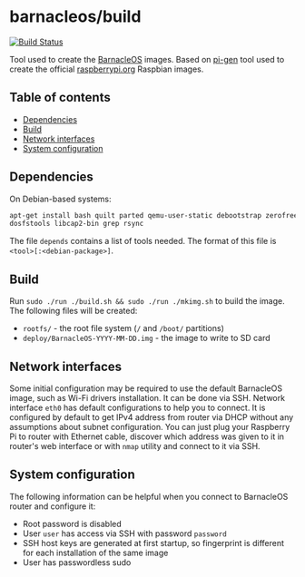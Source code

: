 barnacleos/build
================

[![Build Status](https://travis-ci.org/barnacleos/build.svg)](https://travis-ci.org/barnacleos/build)

Tool used to create the [BarnacleOS](https://github.com/barnacleos) images.
Based on [pi-gen](https://github.com/rpi-distro/pi-gen) tool used to create
the official [raspberrypi.org](https://raspberrypi.org) Raspbian images.



Table of contents
-----------------

* [Dependencies](#dependencies)
* [Build](#build)
* [Network interfaces](#network-interfaces)
* [System configuration](#system-configuration)



Dependencies
------------

On Debian-based systems:

```bash
apt-get install bash quilt parted qemu-user-static debootstrap zerofree \
dosfstools libcap2-bin grep rsync
```

The file `depends` contains a list of tools needed. The format of this
file is `<tool>[:<debian-package>]`.



Build
-----

Run `sudo ./run ./build.sh && sudo ./run ./mkimg.sh` to build the image.
The following files will be created:

* `rootfs/` - the root file system (`/` and `/boot/` partitions)
* `deploy/BarnacleOS-YYYY-MM-DD.img` - the image to write to SD card



Network interfaces
------------------

Some initial configuration may be required to use the default BarnacleOS
image, such as Wi-Fi drivers installation. It can be done via SSH. Network
interface `eth0` has default configurations to help you to connect.
It is configured by default to get IPv4 address from router via DHCP
without any assumptions about subnet configuration. You can just plug
your Raspberry Pi to router with Ethernet cable, discover which address
was given to it in router's web interface or with `nmap` utility and connect
to it via SSH.



System configuration
--------------------

The following information can be helpful when you connect to BarnacleOS router
and configure it:

* Root password is disabled
* User `user` has access via SSH with password `password`
* SSH host keys are generated at first startup,
  so fingerprint is different for each installation of the same image
* User has passwordless sudo
